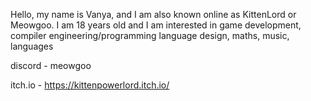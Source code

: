 Hello, my name is Vanya, and I am also known online as KittenLord or Meowgoo. I am 18 years old and I am interested in game development, compiler engineering/programming language design, maths, music, languages

discord - meowgoo

itch.io - https://kittenpowerlord.itch.io/
